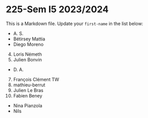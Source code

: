 # 225-Sem I5 2023/2024

This is a Markdown file.
Update your `first-name` in the list below:

* A. S.
* Bétirsey Mattia
* Diego Moreno
4) Loris Németh 
5) Julien Bonvin
* D. A.
7) François Clément TW
8) mathieu-berrut
9) Julien Le Bras
10) Fabien Beney
* Nina Pianzola
* Nils
